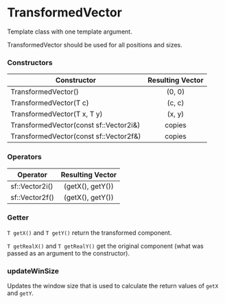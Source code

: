 # TransformedVector

Template class with one template argument.

TransformedVector should be used for all positions and sizes.

### Constructors

| Constructor                            | Resulting Vector |
|----------------------------------------|:----------------:|
| TransformedVector()                    | (0, 0)           |
| TransformedVector(T c)                 | (c, c)           |
| TransformedVector(T x, T y)            | (x, y)           |
| TransformedVector(const sf::Vector2i&) | copies           |
| TransformedVector(const sf::Vector2f&) | copies           |

### Operators

| Operator                               | Resulting Vector |
|----------------------------------------|:----------------:|
| sf::Vector2i()                         | (getX(), getY()) |
| sf::Vector2f()                         | (getX(), getY()) |

### Getter

`T getX()` and `T getY()` return the transformed component.

`T getRealX()` and `T getRealY()` get the original component (what was passed as
an argument to the constructor).

### updateWinSize

Updates the window size that is used to calculate the return values of `getX`
and `getY`.

